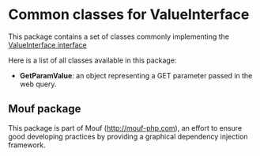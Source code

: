 Common classes for ValueInterface
=================================

This package contains a set of classes commonly implementing the [ValueInterface interface](http://mouf-php.com/packages/mouf/utils.common.value-interface)

Here is a list of all classes available in this package:

- **GetParamValue**: an object representing a GET parameter passed in the web query.

Mouf package
------------

This package is part of Mouf (http://mouf-php.com), an effort to ensure good developing practices by providing a graphical dependency injection framework.
